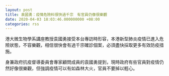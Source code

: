```yaml
---
layout: post
title: 袁國勇：疫情危險料很快過千宗　有官員仍像很樂觀
date: 2020-04-03 18:03:46.000000000 +08:00
categories: rss
---
```


港大微生物學系講座教授袁國勇接受本台專訪時形容，本港新型肺炎疫情已進入危險狀態，不容樂觀，相信很快會有過千宗確診個案，必須盡快採取更多有效防疫措施。

身兼政府抗疫督導委員會專家顧問成員的袁國勇提到，現時政府有些官員對疫情仍然好像很樂觀，但強調疫情可以有如森林大火，官員不要掉以輕心。
